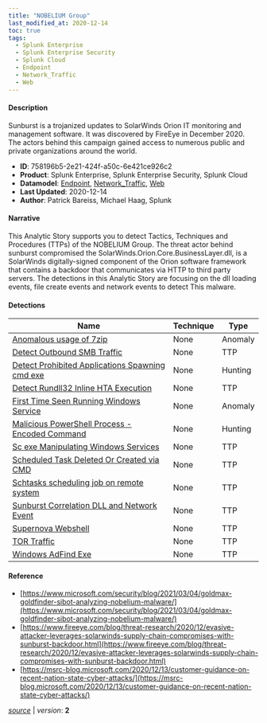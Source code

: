 ```yaml
---
title: "NOBELIUM Group"
last_modified_at: 2020-12-14
toc: true
tags:
  - Splunk Enterprise
  - Splunk Enterprise Security
  - Splunk Cloud
  - Endpoint
  - Network_Traffic
  - Web
---
```


#### Description

Sunburst is a trojanized updates to SolarWinds Orion IT monitoring and management software. It was discovered by FireEye in December 2020. The actors behind this campaign gained access to numerous public and private organizations around the world.

- **ID**: 758196b5-2e21-424f-a50c-6e421ce926c2
- **Product**: Splunk Enterprise, Splunk Enterprise Security, Splunk Cloud
- **Datamodel**: [Endpoint](https://docs.splunk.com/Documentation/CIM/latest/User/Endpoint), [Network_Traffic](https://docs.splunk.com/Documentation/CIM/latest/User/NetworkTraffic), [Web](https://docs.splunk.com/Documentation/CIM/latest/User/Web)
- **Last Updated**: 2020-12-14
- **Author**: Patrick Bareiss, Michael Haag, Splunk

#### Narrative

This Analytic Story supports you to detect Tactics, Techniques and Procedures (TTPs) of the NOBELIUM Group. The threat actor behind sunburst compromised the SolarWinds.Orion.Core.BusinessLayer.dll, is a SolarWinds digitally-signed component of the Orion software framework that contains a backdoor that communicates via HTTP to third party servers. The detections in this Analytic Story are focusing on the dll loading events, file create events and network events to detect This malware.

#### Detections

| Name        | Technique   | Type         |
| ----------- | ----------- |--------------|
| [Anomalous usage of 7zip](/endpoint/anomalous_usage_of_7zip/) | None | Anomaly |
| [Detect Outbound SMB Traffic](/network/detect_outbound_smb_traffic/) | None | TTP |
| [Detect Prohibited Applications Spawning cmd exe](/endpoint/detect_prohibited_applications_spawning_cmd_exe/) | None | Hunting |
| [Detect Rundll32 Inline HTA Execution](/endpoint/detect_rundll32_inline_hta_execution/) | None | TTP |
| [First Time Seen Running Windows Service](/endpoint/first_time_seen_running_windows_service/) | None | Anomaly |
| [Malicious PowerShell Process - Encoded Command](/endpoint/malicious_powershell_process_-_encoded_command/) | None | Hunting |
| [Sc exe Manipulating Windows Services](/endpoint/sc_exe_manipulating_windows_services/) | None | TTP |
| [Scheduled Task Deleted Or Created via CMD](/endpoint/scheduled_task_deleted_or_created_via_cmd/) | None | TTP |
| [Schtasks scheduling job on remote system](/endpoint/schtasks_scheduling_job_on_remote_system/) | None | TTP |
| [Sunburst Correlation DLL and Network Event](/endpoint/sunburst_correlation_dll_and_network_event/) | None | TTP |
| [Supernova Webshell](/web/supernova_webshell/) | None | TTP |
| [TOR Traffic](/network/tor_traffic/) | None | TTP |
| [Windows AdFind Exe](/endpoint/windows_adfind_exe/) | None | TTP |

#### Reference

* [https://www.microsoft.com/security/blog/2021/03/04/goldmax-goldfinder-sibot-analyzing-nobelium-malware/](https://www.microsoft.com/security/blog/2021/03/04/goldmax-goldfinder-sibot-analyzing-nobelium-malware/)
* [https://www.fireeye.com/blog/threat-research/2020/12/evasive-attacker-leverages-solarwinds-supply-chain-compromises-with-sunburst-backdoor.html](https://www.fireeye.com/blog/threat-research/2020/12/evasive-attacker-leverages-solarwinds-supply-chain-compromises-with-sunburst-backdoor.html)
* [https://msrc-blog.microsoft.com/2020/12/13/customer-guidance-on-recent-nation-state-cyber-attacks/](https://msrc-blog.microsoft.com/2020/12/13/customer-guidance-on-recent-nation-state-cyber-attacks/)



[*source*](https://github.com/splunk/security_content/tree/develop/stories/nobelium_group.yml) \| *version*: **2**